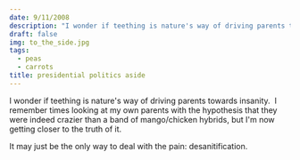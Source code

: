 ```yaml
---
date: 9/11/2008
description: "I wonder if teething is nature's way of driving parents towards insanity\_ I remember times looking a..."
draft: false
img: to_the_side.jpg
tags:
  - peas
  - carrots
title: presidential politics aside
---
```


I wonder if teething is nature's way of driving parents towards insanity.  I remember times looking at my own parents with the hypothesis that they were indeed crazier than a band of mango/chicken hybrids, but I'm now getting closer to the truth of it.

It may just be the only way to deal with the pain: desanitification.
